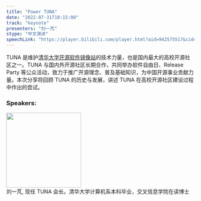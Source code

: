 ```yaml
---
title: "Power TUNA"
date: "2022-07-31T10:15:00" 
track: "keynote"
presenters: "刘一芃"
stype: "中文演讲"
speechLink: "https://player.bilibili.com/player.html?aid=942575517&cid=817760221&page=1"
---
```

TUNA 是维护[清华大学开源软件镜像站](https://mirrors.tuna.tsinghua.edu.cn)的技术力量，也是国内最大的高校开源社区之一。TUNA 与国内外开源社区长期合作，共同举办软件自由日、Release Party 等公众活动，致力于推广开源理念、普及基础知识，为中国开源事业贡献力量。本次分享将回顾 TUNA 的历史与发展，讲述 TUNA 在高校开源社区建设过程中作出的尝试。

### Speakers: 
<img src="images/speaker/2024.png" width="200" />
<br>
刘一芃,
现任 TUNA 会长。清华大学计算机系本科毕业，交叉信息学院在读博士
 

 